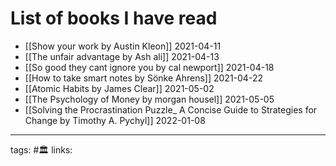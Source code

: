 # List of books I have read
 - [[Show your work by Austin Kleon]] 2021-04-11
 - [[The unfair advantage by Ash ali]] 2021-04-13
 - [[So good they cant ignore you by cal newport]] 2021-04-18
 - [[How to take smart notes by Sönke Ahrens]] 2021-04-22
 - [[Atomic Habits by James Clear]] 2021-05-02
 - [[The Psychology of Money by morgan housel]] 2021-05-05
 - [[Solving the Procrastination Puzzle_ A Concise Guide to Strategies for Change by Timothy A. Pychyl]] 2022-01-08


---
tags: #🏛 
links: 